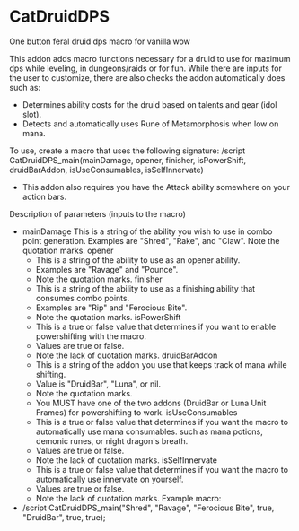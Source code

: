 # CatDruidDPS
One button feral druid dps macro for vanilla wow

This addon adds macro functions necessary for a druid to use for maximum dps while leveling, in dungeons/raids or for fun. While there are inputs for the user to customize, there are also checks the addon automatically does such as:
- Determines ability costs for the druid based on talents and gear (idol slot).
- Detects and automatically uses Rune of Metamorphosis when low on mana.

To use, create a macro that uses the following signature:
/script CatDruidDPS_main(mainDamage, opener, finisher, isPowerShift, druidBarAddon, isUseConsumables, isSelfInnervate)
- This addon also requires you have the Attack ability somewhere on your action bars.

Description of parameters (inputs to the macro)
- mainDamage
   This is a string of the ability you wish to use in combo point generation.
   Examples are "Shred", "Rake", and "Claw".
   Note the quotation marks.
opener
  - This is a string of the ability to use as an opener ability.
  - Examples are "Ravage" and "Pounce".
  - Note the quotation marks.
finisher
  - This is a string of the ability to use as a finishing ability that consumes combo points.
  - Examples are "Rip" and "Ferocious Bite".
  - Note the quotation marks.
isPowerShift
  - This is a true or false value that determines if you want to enable powershifting with the macro.
  - Values are true or false.
  - Note the lack of quotation marks.
druidBarAddon
  - This is a string of the addon you use that keeps track of mana while shifting.
  - Value is "DruidBar", "Luna", or nil.
  - Note the quotation marks.
  - You MUST have one of the two addons (DruidBar or Luna Unit Frames) for powershifting to work.
isUseConsumables
  - This is a true or false value that determines if you want the macro to automatically use mana consumables.
    such as mana potions, demonic runes, or night dragon's breath.
  - Values are true or false.
  - Note the lack of quotation marks.
isSelfInnervate
  - This is a true or false value that determines if you want the macro to automatically use innervate on yourself.
  - Values are true or false.
  - Note the lack of quotation marks.
Example macro:
- /script CatDruidDPS_main("Shred", "Ravage", "Ferocious Bite", true, "DruidBar", true, true);
